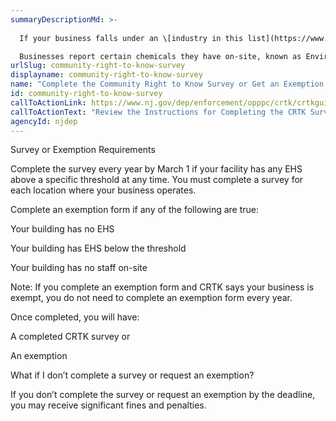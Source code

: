 ```yaml
---
summaryDescriptionMd: >-
  
  If your business falls under an \[industry in this list](https://www.nj.gov/dep/enforcement/opppc/reports/rtknaics.pdf), you need to complete the Community Right to Know (CRTK) survey or apply for an exemption. 

  Businesses report certain chemicals they have on-site, known as Environmental Hazardous Substances (EHS), to the CRTK program. CRTK uses this information to help New Jersey businesses and communities stay safe.
urlSlug: community-right-to-know-survey
displayname: community-right-to-know-survey
name: "Complete the Community Right to Know Survey or Get an Exemption  "
id: community-right-to-know-survey
callToActionLink: https://www.nj.gov/dep/enforcement/opppc/crtk/crtkguidance.pdf?form=MG0AV3
callToActionText: "Review the Instructions for Completing the CRTK Survey and Exemption "
agencyId: njdep
---
```

Survey or Exemption Requirements

Complete the survey every year by March 1 if your facility has any EHS above a specific threshold at any time. You must complete a survey for each location where your business operates.

Complete an exemption form if any of the following are true:

Your building has no EHS

Your building has EHS below the threshold

Your building has no staff on-site

Note: If you complete an exemption form and CRTK says your business is exempt, you do not need to complete an exemption form every year.

Once completed, you will have:

A completed CRTK survey or

An exemption 

What if I don’t complete a survey or request an exemption?

If you don’t complete the survey or request an exemption by the deadline, you may receive significant fines and penalties.
